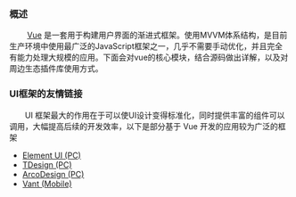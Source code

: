 ### 概述
&emsp;&emsp; [Vue](https://v2.cn.vuejs.org/) 是一套用于构建用户界面的渐进式框架。使用MVVM体系结构，是目前生产环境中使用最广泛的JavaScript框架之一，几乎不需要手动优化，并且完全有能力处理大规模的应用。下面会对vue的核心模块，结合源码做出详解，以及对周边生态插件库使用方式。
### UI框架的友情链接
&emsp;&emsp;UI 框架最大的作用在于可以使UI设计变得标准化，同时提供丰富的组件可以调用，大幅提高后续的开发效率，以下是部分基于 Vue 开发的应用较为广泛的框架
+ [Element UI (PC)](https://element-plus.org/zh-CN/)
+ [TDesign (PC)](https://tdesign.tencent.com/)
+ [ArcoDesign (PC)](https://arco.design/)
+ [Vant (Mobile)](https://vant-ui.github.io/vant/#/zh-CN/)